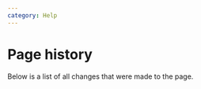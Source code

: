 ```yaml
---
category: Help
---
```


# Page history

Below is a list of all changes that were made to the page.
